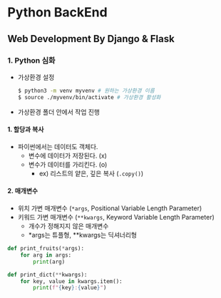 # Python BackEnd

## Web Development By Django & Flask

### 1. Python 심화

- 가상환경 설정
  ```bash
  $ python3 -m venv myvenv # 원하는 가상환경 이름
  $ source ./myvenv/bin/activate # 가상환경 활성화
  ```
- 가상환경 폴더 안에서 작업 진행

#### 1. 할당과 복사

- 파이썬에서는 데이터도 객체다.
  - 변수에 데이터가 저장된다. (x)
  - 변수가 데이터를 가리킨다. (o)
    - ex) 리스트의 얕은, 깊은 복사 (`.copy()`)

#### 2. 매개변수

- 위치 가변 매개변수 (`*args`, Positional Variable Length Parameter)
- 키워드 가변 매개변수 (`**kwargs`, Keyword Variable Length Parameter)
  - 개수가 정해지지 않은 매개변수
  - \*args는 튜플형, \*\*kwargs는 딕셔너리형

```python
def print_fruits(*args):
    for arg in args:
        print(arg)

def print_dict(**kwargs):
    for key, value in kwargs.item():
        print(f"{key}:{value}")
```
